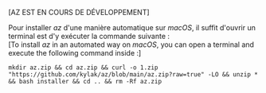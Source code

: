[AZ EST EN COURS DE DÉVELOPPEMENT]

Pour installer _az_ d'une manière automatique sur _macOS_, il suffit d'ouvrir un terminal est d'y exécuter la commande suivante :<br>
[To install _az_ in an automated way on _macOS_, you can open a terminal and execute the following command inside :]

```
mkdir az.zip && cd az.zip && curl -o 1.zip "https://github.com/kylak/az/blob/main/az.zip?raw=true" -LO && unzip * && bash installer && cd .. && rm -Rf az.zip
```
